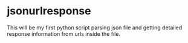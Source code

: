 # jsonurlresponse
This will be my first python script parsing json file and getting detailed response information from urls inside the file.
